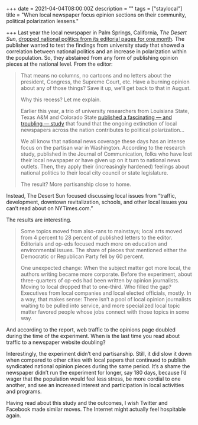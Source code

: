 +++
date = 2021-04-04T08:00:00Z
description = ""
tags = ["staylocal"]
title = "When local newspaper focus opinion sections on their community, political polarization lessens."

+++
Last year the local newspaper in Palm Springs, California, _The Desert Sun_, [dropped national politics from its editorial pages for one month](https://www.niemanlab.org/2021/04/maybe-just-shut-up-about-national-politics-if-you-want-to-reduce-polarization/?utm_source=feedburner&utm_medium=feed&utm_campaign=Feed%3A+NiemanJournalismLab+%28Nieman+Journalism+Lab%29). The publisher wanted to test the findings from university study that showed a correlation between national politics and an increase in polarization within the population. So, they abstained from any form of publishing opinion pieces at the national level. From the editor:

> That means no columns, no cartoons and no letters about the president, Congress, the Supreme Court, etc. Have a burning opinion about any of those things? Save it up, we’ll get back to that in August.
>
> Why this recess? Let me explain.
>
> Earlier this year, a trio of university researchers from Louisiana State, Texas A&M and Colorado State [published a fascinating — and troubling — study](https://www.niemanlab.org/2019/02/want-to-reduce-political-polarization-save-your-local-newspaper/)  that found that the ongoing extinction of local newspapers across the nation contributes to political polarization…
>
> We all know that national news coverage these days has an intense focus on the partisan war in Washington. According to the research study, published in the Journal of Communication, folks who have lost their local newspaper or have given up on it turn to national news outlets. Then, they apply their (increasingly hardened) feelings about national politics to their local city council or state legislature.
>
>   
> The result? More partisanship close to home.

Instead, The Desert Sun focused discussing local issues from “traffic, development, downtown revitalization, schools, and other local issues you can’t read about on NYTimes.com.”

The results are interesting.

> Some topics moved from also-rans to mainstays; local arts moved from 4 percent to 28 percent of published letters to the editor. Editorials and op-eds focused much more on education and environmental issues. The share of pieces that mentioned either the Democratic or Republican Party fell by 60 percent.
>
>   
> One unexpected change: When the subject matter got more local, the authors writing became more corporate. Before the experiment, about three-quarters of op-eds had been written by opinion journalists. Moving to local dropped that to one-third. Who filled the gap? Executives from local companies and local elected officials, mostly. In a way, that makes sense: There isn’t a pool of local opinion journalists waiting to be pulled into service, and more specialized local topic matter favored people whose jobs connect with those topics in some way.

And according to the report, web traffic to the opinions page doubled during the time of the experiment. When is the last time you read about traffic to a newspaper website doubling?

Interestingly, the experiment didn’t end partisanship. Still, it did slow it down when compared to other cities with local papers that continued to publish syndicated national opinion pieces during the same period. It’s a shame the newspaper didn’t run the experiment for longer, say 180 days, because I’d wager that the population would feel less stress, be more cordial to one another, and see an increased interest and participation in local activities and programs.

Having read about this study and the outcomes, I wish Twitter and Facebook made similar moves. The Internet might actually feel hospitable again.